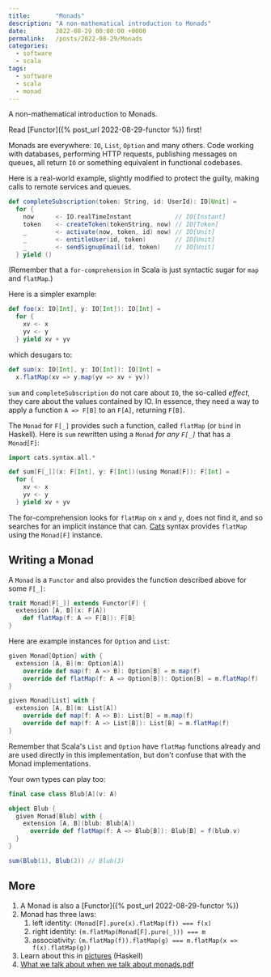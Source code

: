 ```yaml
---
title:       "Monads"
description: "A non-mathematical introduction to Monads"
date:        2022-08-29 00:00:00 +0000
permalink:   /posts/2022-08-29/Monads
categories:
  - software
  - scala
tags:
  - software
  - scala
  - monad
---
```


A non-mathematical introduction to Monads.

Read [Functor]({% post_url 2022-08-29-functor %}) first!

Monads are everywhere: `IO`, `List`, `Option` and many others. Code working with databases, performing HTTP requests, publishing messages on queues, all return `IO` or something equivalent in functional codebases.

Here is a real-world example, slightly modified to protect the guilty, making calls to remote services and queues.

```scala
def completeSubscription(token: String, id: UserId): IO[Unit] =
  for {
    now      <- IO.realTimeInstant            // IO[Instant]
    token    <- createToken(tokenString, now) // IO[Token]
    _        <- activate(now, token, id) now) // IO[Unit]
    _        <- entitleUser(id, token)        // IO[Unit]
    _        <- sendSignupEmail(id, token)    // IO[Unit]
  } yield ()
```

(Remember that a `for-comprehension` in Scala is just syntactic sugar for `map` and `flatMap`.)

Here is a simpler example:

```scala
def foo(x: IO[Int], y: IO[Int]): IO[Int] =
  for {
    xv <- x
    yv <- y
  } yield xv + yv
```

which desugars to:

```scala
def sum(x: IO[Int], y: IO[Int]): IO[Int] =
  x.flatMap(xv => y.map(yv => xv + yv))
```

`sum` and `completeSubscription` do not care about `IO`, the so-called *effect*, they care about the values contained by IO.
In essence, they need a way to apply a function `A => F[B]` to an `F[A]`, returning `F[B]`.

The `Monad` for `F[_]` provides such a function, called `flatMap` (or `bind` in Haskell).
Here is `sum` rewritten using a `Monad` *for any `F[_]`* that has a `Monad[F]`:

```scala
import cats.syntax.all.*

def sum[F[_]](x: F[Int], y: F[Int])(using Monad[F]): F[Int] =
  for {
    xv <- x
    yv <- y
  } yield xv + yv
```

The for-comprehension looks for `flatMap` on `x` and `y`, does not find it, and so searches for an implicit instance that can.
[Cats](https://typelevel.org/cats/) syntax provides `flatMap` using the `Monad[F]` instance.

## Writing a Monad

A `Monad` is a `Functor` and also provides the function described above for some `F[_]`:

```scala
trait Monad[F[_]] extends Functor[F] {
  extension [A, B](x: F[A])
    def flatMap(f: A => F[B]): F[B]
}
```

Here are example instances for `Option` and `List`:

```scala
given Monad[Option] with {
  extension [A, B](m: Option[A])
    override def map(f: A => B): Option[B] = m.map(f)
    override def flatMap(f: A => Option[B]): Option[B] = m.flatMap(f)
}

given Monad[List] with {
  extension [A, B](m: List[A])
    override def map(f: A => B): List[B] = m.map(f)
    override def map(f: A => List[B]): List[B] = m.flatMap(f)
}
```

Remember that Scala's `List` and `Option` have `flatMap` functions already and
are used directly in this implementation, but don't confuse that with the Monad
implementations.

Your own types can play too:

```scala
final case class Blub[A](v: A)

object Blub {
  given Monad[Blub] with {
    extension [A, B](blub: Blub[A])
      override def flatMap(f: A => Blub[B]): Blub[B] = f(blub.v)
  }
}

sum(Blub(1), Blub(2)) // Blub(3)
```

## More

1. A Monad is also a [Functor]({% post_url 2022-08-29-functor %})
1. Monad has three laws:
    1. left identity: `(Monad[F].pure(x).flatMap(f)) === f(x)`
    1. right identity: `(m.flatMap(Monad[F].pure(_))) === m`
    1. associativity: `(m.flatMap(f)).flatMap(g) === m.flatMap(x => f(x).flatMap(g))`
1. Learn about this in [pictures](https://adit.io/posts/2013-04-17-functors,_applicatives,_and_monads_in_pictures.html) (Haskell)
1. [What we talk about when we talk about monads.pdf](http://tomasp.net/academic/papers/monads/monads-programming.pdf)

